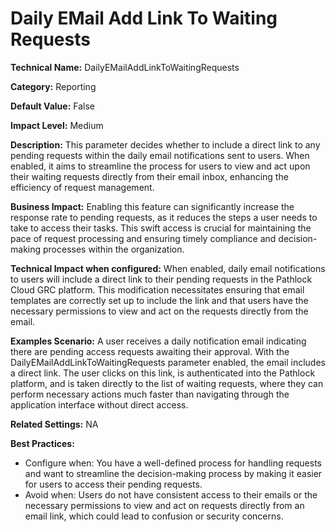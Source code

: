 # Daily EMail Add Link To Waiting Requests

**Technical Name:** DailyEMailAddLinkToWaitingRequests

**Category:** Reporting

**Default Value:** False

**Impact Level:** Medium

**Description:** This parameter decides whether to include a direct link to any pending requests within the daily email notifications sent to users. When enabled, it aims to streamline the process for users to view and act upon their waiting requests directly from their email inbox, enhancing the efficiency of request management.

**Business Impact:** Enabling this feature can significantly increase the response rate to pending requests, as it reduces the steps a user needs to take to access their tasks. This swift access is crucial for maintaining the pace of request processing and ensuring timely compliance and decision-making processes within the organization.

**Technical Impact when configured:** When enabled, daily email notifications to users will include a direct link to their pending requests in the Pathlock Cloud GRC platform. This modification necessitates ensuring that email templates are correctly set up to include the link and that users have the necessary permissions to view and act on the requests directly from the email.

**Examples Scenario:** A user receives a daily notification email indicating there are pending access requests awaiting their approval. With the DailyEMailAddLinkToWaitingRequests parameter enabled, the email includes a direct link. The user clicks on this link, is authenticated into the Pathlock platform, and is taken directly to the list of waiting requests, where they can perform necessary actions much faster than navigating through the application interface without direct access.

**Related Settings:** NA

**Best Practices:** 
- Configure when: You have a well-defined process for handling requests and want to streamline the decision-making process by making it easier for users to access their pending requests.
- Avoid when: Users do not have consistent access to their emails or the necessary permissions to view and act on requests directly from an email link, which could lead to confusion or security concerns.